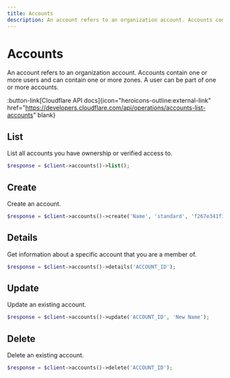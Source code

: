 ```yaml
---
title: Accounts
description: An account refers to an organization account. Accounts contain one or more users and can contain one or more zones.
---
```


# Accounts

An account refers to an organization account. Accounts contain one or more users and can contain one or more zones. A user can be part of one or more accounts.

:button-link[Cloudflare API docs]{icon="heroicons-outline:external-link" href="https://developers.cloudflare.com/api/operations/accounts-list-accounts" blank}

## List

List all accounts you have ownership or verified access to.

```php [php]
$response = $client->accounts()->list();
```

## Create

Create an account.

```php [php]
$response = $client->accounts()->create('Name', 'standard', 'f267e341f3dd4697bd3b9f71dd96247f');
```

## Details

Get information about a specific account that you are a member of.

```php [php]
$response = $client->accounts()->details('ACCOUNT_ID');
```

## Update

Update an existing account.

```php [php]
$response = $client->accounts()->update('ACCOUNT_ID', 'New Name');
```

## Delete

Delete an existing account.

```php [php]
$response = $client->accounts()->delete('ACCOUNT_ID');
```